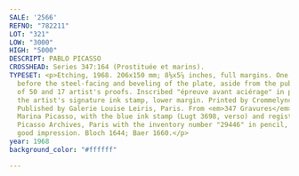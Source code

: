 ```yaml
---
SALE: '2566'
REFNO: "782211"
LOT: "321"
LOW: "3000"
HIGH: "5000"
DESCRIPT: PABLO PICASSO
CROSSHEAD: Series 347:164 (Prostituée et marins).
TYPESET: <p>Etching, 1968. 206x150 mm; 8⅛x5⅞ inches, full margins. One of only 5 proofs
  before the steel-facing and beveling of the plate, aside from the published edition
  of 50 and 17 artist's proofs. Inscribed "épreuve avant aciérage" in pencil with
  the artist's signature ink stamp, lower margin. Printed by Crommelynck, Mougins.
  Published by Galerie Louise Leiris, Paris. From <em>347 Gravures</em>. Ex-collection
  Marina Picasso, with the blue ink stamp (Lugt 3698, verso) and registered with the
  Picasso Archives, Paris with the inventory number "29446" in pencil, verso. A very
  good impression. Bloch 1644; Baer 1660.</p>
year: 1968
background_color: "#ffffff"

---
```

